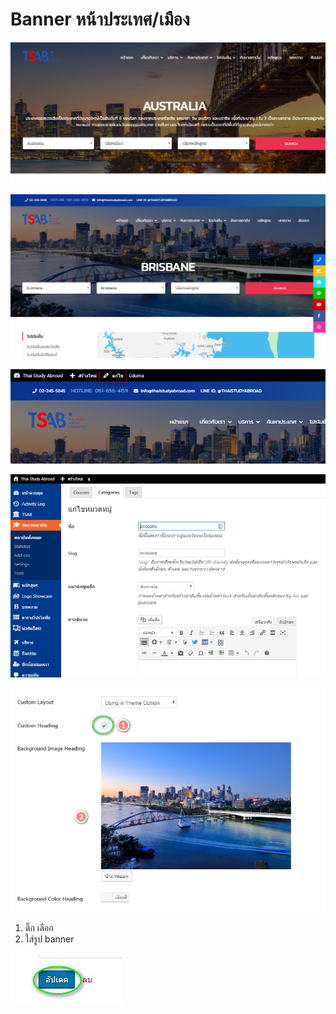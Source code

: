 # Banner หน้าประเทศ/เมือง

![](../.gitbook/assets/screenshot_08-05-2019_14-21-24.jpg)

![](../.gitbook/assets/screenshot_08-05-2019_14-10-28.jpg)

![&#xE01;&#xE14; &#xE41;&#xE01;&#xE49;&#xE44;&#xE02;](../.gitbook/assets/screenshot_08-05-2019_14-11-16.jpg)

![](../.gitbook/assets/screenshot_08-05-2019_14-11-51.jpg)

![](../.gitbook/assets/screenshot_08-05-2019_14-12-11.jpg)

1. ติ๊ก เลือก
2. ใส่รูป banner

![](../.gitbook/assets/screenshot_08-05-2019_14-13-00.jpg)

